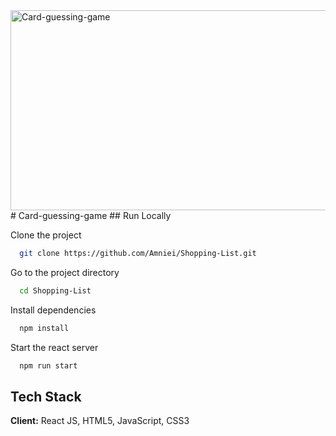 <img src="https://socialify.git.ci/SANEH2015/Card-guessing-game/image?language=1&owner=1&name=1&stargazers=1&theme=Light" alt="Card-guessing-game" width="640" height="320" />
# Card-guessing-game
## Run Locally

Clone the project
```bash
  git clone https://github.com/Amniei/Shopping-List.git
```
Go to the project directory
```bash
  cd Shopping-List
```
Install dependencies
```bash
  npm install
```
Start the react server
```bash
  npm run start
```
## Tech Stack
**Client:** React JS, HTML5, JavaScript, CSS3
